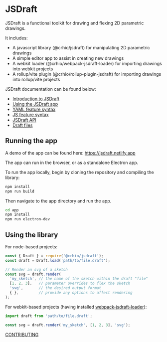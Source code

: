# JSDraft

JSDraft is a functional toolkit for drawing and flexing 2D parametric drawings.

It includes:
- A javascript library (@crhio/jsdraft) for manipulating 2D parametric drawings
- A simple editor app to assist in creating new drawings
- A webkit loader (@crhio/webpack-jsdraft-loader) for importing drawings into webkit projects
- A rollup/vite plugin (@crhio/rollup-plugin-jsdraft) for importing drawings into rollup/vite projects


JSDraft documentation can be found below:

* [Introduction to JSDraft](documentation/introduction.md)
* [Using the JSDraft app](documentation/app.md)
* [YAML feature syntax](documentation/yaml-syntax.md)
* [JS feature syntax](documentation/js-syntax.md)
* [JSDraft API](documentation/api.md)
* [Draft files](documentation/files.md)

## Running the app

A demo of the app can be found here: https://jsdraft.netlify.app

The app can run in the browser, or as a standalone Electron app.

To run the app locally, begin by cloning the repository and compiling the library:
```bash
npm install
npm run build
```

Then navigate to the app directory and run the app.
```bash
cd app
npm install
npm run electron-dev
```

## Using the library

For node-based projects:
```js
const { Draft } = require('@crhio/jsdraft');
const draft = Draft.load('path/to/file.draft');

// Render an svg of a sketch
const svg = draft.render(
  'my_sketch', // the name of the sketch within the draft "file"
  [1, 2, 3],   // parameter overrides to flex the sketch
  'svg',       // the desired output format
  { },         // provide any options to affect rendering
);
```

For webkit-based projects (having installed [webpack-jsdraft-loader](documentation/files.md#importing-jsdraft-files)):
```js
import draft from 'path/to/file.draft';

const svg = draft.render('my_sketch', [1, 2, 3], 'svg');
```

[CONTRIBUTING](CONTRIBUTING.MD)
